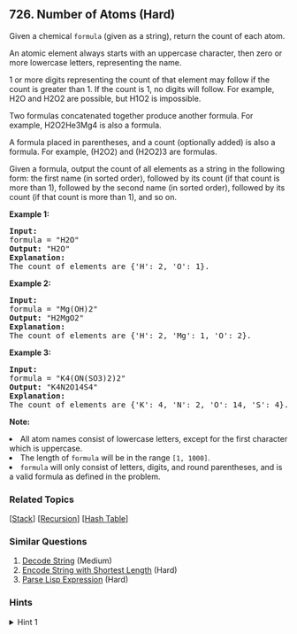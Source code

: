 <!--|This file generated by command(leetcode description); DO NOT EDIT.    |-->
<!--+----------------------------------------------------------------------+-->
<!--|@author    Openset <openset.wang@gmail.com>                           |-->
<!--|@link      https://github.com/openset                                 |-->
<!--|@home      https://github.com/openset/leetcode                        |-->
<!--+----------------------------------------------------------------------+-->

## 726. Number of Atoms (Hard)

<p>Given a chemical <code>formula</code> (given as a string), return the count of each atom.
</p><p>
An atomic element always starts with an uppercase character, then zero or more lowercase letters, representing the name.
</p><p>
1 or more digits representing the count of that element may follow if the count is greater than 1.  If the count is 1, no digits will follow.  For example, H2O and H2O2 are possible, but H1O2 is impossible.
</p><p>
Two formulas concatenated together produce another formula.  For example, H2O2He3Mg4 is also a formula.  
</p><p>
A formula placed in parentheses, and a count (optionally added) is also a formula.  For example, (H2O2) and (H2O2)3 are formulas.
</p><p>
Given a formula, output the count of all elements as a string in the following form: the first name (in sorted order), followed by its count (if that count is more than 1), followed by the second name (in sorted order), followed by its count (if that count is more than 1), and so on.</p>

<p><b>Example 1:</b><br />
<pre>
<b>Input:</b> 
formula = "H2O"
<b>Output:</b> "H2O"
<b>Explanation:</b> 
The count of elements are {'H': 2, 'O': 1}.
</pre>
</p>

<p><b>Example 2:</b><br />
<pre>
<b>Input:</b> 
formula = "Mg(OH)2"
<b>Output:</b> "H2MgO2"
<b>Explanation:</b> 
The count of elements are {'H': 2, 'Mg': 1, 'O': 2}.
</pre>
</p>

<p><b>Example 3:</b><br />
<pre>
<b>Input:</b> 
formula = "K4(ON(SO3)2)2"
<b>Output:</b> "K4N2O14S4"
<b>Explanation:</b> 
The count of elements are {'K': 4, 'N': 2, 'O': 14, 'S': 4}.
</pre>
</p>

<p><b>Note:</b>
<li>All atom names consist of lowercase letters, except for the first character which is uppercase.</li>
<li>The length of <code>formula</code> will be in the range <code>[1, 1000]</code>.</li>
<li><code>formula</code> will only consist of letters, digits, and round parentheses, and is a valid formula as defined in the problem.</li>
</p>

### Related Topics
  [[Stack](https://github.com/openset/leetcode/tree/master/tag/stack/README.md)]
  [[Recursion](https://github.com/openset/leetcode/tree/master/tag/recursion/README.md)]
  [[Hash Table](https://github.com/openset/leetcode/tree/master/tag/hash-table/README.md)]

### Similar Questions
  1. [Decode String](https://github.com/openset/leetcode/tree/master/problems/decode-string) (Medium)
  1. [Encode String with Shortest Length](https://github.com/openset/leetcode/tree/master/problems/encode-string-with-shortest-length) (Hard)
  1. [Parse Lisp Expression](https://github.com/openset/leetcode/tree/master/problems/parse-lisp-expression) (Hard)

### Hints
<details>
<summary>Hint 1</summary>
To parse formula[i:], when we see a `'('`, we will parse recursively whatever is inside the brackets (up to the correct closing ending bracket) and add it to our count, multiplying by the following multiplicity if there is one.

Otherwise, we should see an uppercase character: we will parse the rest of the letters to get the name, and add that (plus the multiplicity if there is one.)
</details>
